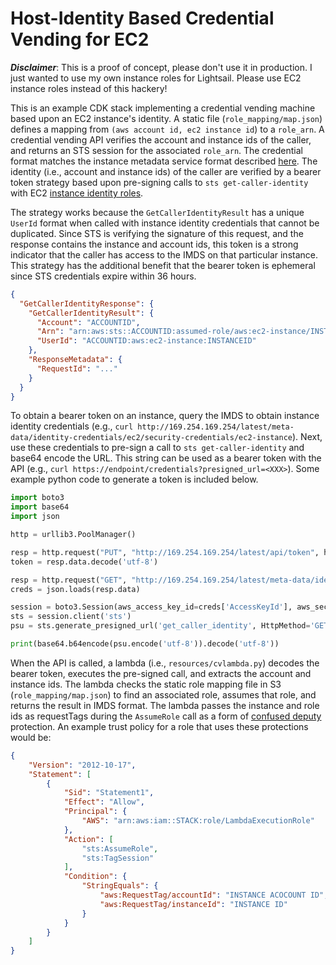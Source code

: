 # Host-Identity Based Credential Vending for EC2

***Disclaimer***: This is a proof of concept, please don't use it in production. I just wanted to use my own instance roles for Lightsail. Please use EC2 instance roles instead of this hackery! 

This is an example CDK stack implementing a credential vending machine based upon an EC2 instance's identity. A static file (`role_mapping/map.json`) defines a mapping from `(aws account id, ec2 instance id`) to a `role_arn`. A credential vending API verifies the account and instance ids of the caller, and returns an STS session for the associated `role_arn`. The credential format matches the instance metadata service format described [here](https://docs.aws.amazon.com/AWSEC2/latest/UserGuide/iam-roles-for-amazon-ec2.html#instance-metadata-security-credentials). The identity (i.e., account and instance ids) of the caller are verified by a bearer token strategy based upon pre-signing calls to `sts get-caller-identity` with EC2 [instance identity roles](https://docs.aws.amazon.com/AWSEC2/latest/UserGuide/ec2-instance-identity-roles.html). 

The strategy works because the `GetCallerIdentityResult` has a unique `UserId` format when called with instance identity credentials that cannot be duplicated. Since STS is verifying the signature of this request, and the response contains the instance and account ids, this token is a strong indicator that the caller has access to the IMDS on that particular instance. This strategy has the additional benefit that the bearer token is ephemeral since STS credentials expire within 36 hours. 


```json
{
  "GetCallerIdentityResponse": {
    "GetCallerIdentityResult": {
      "Account": "ACCOUNTID",
      "Arn": "arn:aws:sts::ACCOUNTID:assumed-role/aws:ec2-instance/INSTANCEID",
      "UserId": "ACCOUNTID:aws:ec2-instance:INSTANCEID"
    },
    "ResponseMetadata": {
      "RequestId": "..."
    }
  }
}
```

To obtain a bearer token on an instance, query the IMDS to obtain instance identity credentials (e.g., `curl http://169.254.169.254/latest/meta-data/identity-credentials/ec2/security-credentials/ec2-instance`). Next, use these credentials to pre-sign a call to `sts get-caller-identity` and base64 encode the URL. This string can be used as a bearer token with the API (e.g., `curl https://endpoint/credentials?presigned_url=<XXX>`). Some example python code to generate a token is included below.

```python
import boto3
import base64
import json

http = urllib3.PoolManager()

resp = http.request("PUT", "http://169.254.169.254/latest/api/token", headers={"X-aws-ec2-metadata-token-ttl-seconds": 21600})
token = resp.data.decode('utf-8')

resp = http.request("GET", "http://169.254.169.254/latest/meta-data/identity-credentials/ec2/security-credentials/ec2-instance", headers={"X-aws-ec2-metadata-token": token})
creds = json.loads(resp.data)

session = boto3.Session(aws_access_key_id=creds['AccessKeyId'], aws_secret_access_key=creds['SecretAccessKey'], aws_session_token=creds['Token'])
sts = session.client('sts')
psu = sts.generate_presigned_url('get_caller_identity', HttpMethod='GET')

print(base64.b64encode(psu.encode('utf-8')).decode('utf-8'))
```

When the API is called, a lambda (i.e., `resources/cvlambda.py`) decodes the bearer token, executes the pre-signed call, and extracts the account and instance ids. The lambda checks the static role mapping file in S3 (`role_mapping/map.json`) to find an associated role, assumes that role, and returns the result in IMDS format. The lambda passes the instance and role ids as requestTags during the `AssumeRole` call as a form of [confused deputy](https://docs.aws.amazon.com/IAM/latest/UserGuide/confused-deputy.html) protection. An example trust policy for a role that uses these protections would be:

```json
{
    "Version": "2012-10-17",
    "Statement": [
        {
            "Sid": "Statement1",
            "Effect": "Allow",
            "Principal": {
                "AWS": "arn:aws:iam::STACK:role/LambdaExecutionRole"
            },
            "Action": [
                "sts:AssumeRole",
                "sts:TagSession"
            ],
            "Condition": {
                "StringEquals": {
                    "aws:RequestTag/accountId": "INSTANCE ACOCOUNT ID",
                    "aws:RequestTag/instanceId": "INSTANCE ID"
                }
            }
        }
    ]
}
```